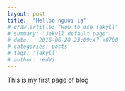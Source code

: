 ```yaml
---
layout: post
title:  "Helloo người lạ"
# crawlertitle: "How to use jekyll"
# summary: "Jekyll default page"
# date:   2016-06-28 23:09:47 +0700
# categories: posts
# tags: 'jekyll'
# author: redVi
---
```


This is my first page of blog